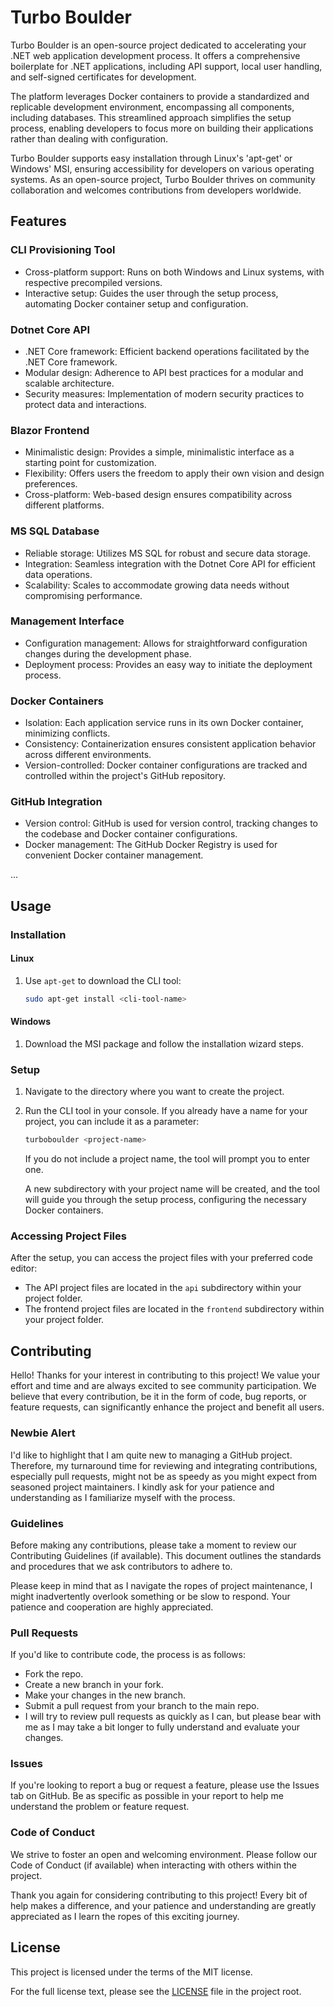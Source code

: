 # Turbo Boulder
Turbo Boulder is an open-source project dedicated to accelerating your .NET web application development process. It offers a comprehensive boilerplate for .NET applications, including API support, local user handling, and self-signed certificates for development.

The platform leverages Docker containers to provide a standardized and replicable development environment, encompassing all components, including databases. This streamlined approach simplifies the setup process, enabling developers to focus more on building their applications rather than dealing with configuration.

Turbo Boulder supports easy installation through Linux's 'apt-get' or Windows' MSI, ensuring accessibility for developers on various operating systems. As an open-source project, Turbo Boulder thrives on community collaboration and welcomes contributions from developers worldwide.

## Features

### CLI Provisioning Tool
- Cross-platform support: Runs on both Windows and Linux systems, with respective precompiled versions.
- Interactive setup: Guides the user through the setup process, automating Docker container setup and configuration.

### Dotnet Core API
- .NET Core framework: Efficient backend operations facilitated by the .NET Core framework.
- Modular design: Adherence to API best practices for a modular and scalable architecture.
- Security measures: Implementation of modern security practices to protect data and interactions.

### Blazor Frontend
- Minimalistic design: Provides a simple, minimalistic interface as a starting point for customization.
- Flexibility: Offers users the freedom to apply their own vision and design preferences.
- Cross-platform: Web-based design ensures compatibility across different platforms.

### MS SQL Database
- Reliable storage: Utilizes MS SQL for robust and secure data storage.
- Integration: Seamless integration with the Dotnet Core API for efficient data operations.
- Scalability: Scales to accommodate growing data needs without compromising performance.

### Management Interface
- Configuration management: Allows for straightforward configuration changes during the development phase.
- Deployment process: Provides an easy way to initiate the deployment process.

### Docker Containers
- Isolation: Each application service runs in its own Docker container, minimizing conflicts.
- Consistency: Containerization ensures consistent application behavior across different environments.
- Version-controlled: Docker container configurations are tracked and controlled within the project's GitHub repository.

### GitHub Integration
- Version control: GitHub is used for version control, tracking changes to the codebase and Docker container configurations.
- Docker management: The GitHub Docker Registry is used for convenient Docker container management.

...
## Usage

### Installation

#### Linux

1. Use `apt-get` to download the CLI tool: 
    ```bash
    sudo apt-get install <cli-tool-name>
    ```

#### Windows

1. Download the MSI package and follow the installation wizard steps.

### Setup

1. Navigate to the directory where you want to create the project.
2. Run the CLI tool in your console. If you already have a name for your project, you can include it as a parameter:
    ```bash
    turboboulder <project-name>
    ```
    If you do not include a project name, the tool will prompt you to enter one. 

    A new subdirectory with your project name will be created, and the tool will guide you through the setup process, configuring the necessary Docker containers.

### Accessing Project Files

After the setup, you can access the project files with your preferred code editor:

- The API project files are located in the `api` subdirectory within your project folder.
- The frontend project files are located in the `frontend` subdirectory within your project folder.

## Contributing

Hello! Thanks for your interest in contributing to this project! We value your effort and time and are always excited to see community participation. We believe that every contribution, be it in the form of code, bug reports, or feature requests, can significantly enhance the project and benefit all users.

### Newbie Alert
I'd like to highlight that I am quite new to managing a GitHub project. Therefore, my turnaround time for reviewing and integrating contributions, especially pull requests, might not be as speedy as you might expect from seasoned project maintainers. I kindly ask for your patience and understanding as I familiarize myself with the process.

### Guidelines
Before making any contributions, please take a moment to review our Contributing Guidelines (if available). This document outlines the standards and procedures that we ask contributors to adhere to.

Please keep in mind that as I navigate the ropes of project maintenance, I might inadvertently overlook something or be slow to respond. Your patience and cooperation are highly appreciated.

### Pull Requests
If you'd like to contribute code, the process is as follows:

- Fork the repo.
- Create a new branch in your fork.
- Make your changes in the new branch.
- Submit a pull request from your branch to the main repo.
- I will try to review pull requests as quickly as I can, but please bear with me as I may take a bit longer to fully understand and evaluate your changes.

### Issues
If you're looking to report a bug or request a feature, please use the Issues tab on GitHub. Be as specific as possible in your report to help me understand the problem or feature request.

### Code of Conduct
We strive to foster an open and welcoming environment. Please follow our Code of Conduct (if available) when interacting with others within the project.

Thank you again for considering contributing to this project! Every bit of help makes a difference, and your patience and understanding are greatly appreciated as I learn the ropes of this exciting journey.

## License
This project is licensed under the terms of the MIT license.

For the full license text, please see the [LICENSE](LICENSE) file in the project root.

